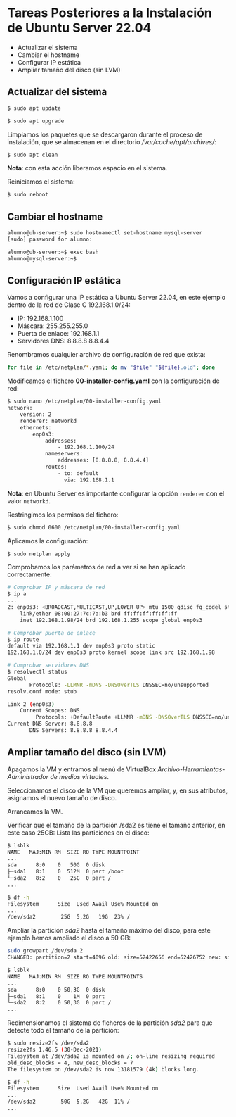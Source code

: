 # Tareas Posteriores a la Instalación de Ubuntu Server 22.04

* Actualizar el sistema
* Cambiar el hostname
* Configurar IP estática
* Ampliar tamaño del disco (sin LVM)

## Actualizar del sistema

```bash
$ sudo apt update

$ sudo apt upgrade
```

Limpiamos los paquetes que se descargaron durante el proceso de instalación, que se almacenan en el directorio _/var/cache/apt/archives/_:

```bash
$ sudo apt clean
```

__Nota__: con esta acción liberamos espacio en el sistema.

Reiniciamos el sistema:

```bash
$ sudo reboot
```

## Cambiar el hostname

```bash
alumno@ub-server:~$ sudo hostnamectl set-hostname mysql-server
[sudo] password for alumno:

alumno@ub-server:~$ exec bash
alumno@mysql-server:~$
```

## Configuración IP estática

Vamos a configurar una IP estática a Ubuntu Server 22.04, en este ejemplo dentro de la red de Clase C 192.168.1.0/24:

* IP: 192.168.1.100
* Máscara: 255.255.255.0
* Puerta de enlace: 192.168.1.1
* Servidores DNS: 8.8.8.8 8.8.4.4

Renombramos cualquier archivo de configuración de red que exista:

```bash
for file in /etc/netplan/*.yaml; do mv "$file" "${file}.old"; done
```

Modificamos el fichero __00-installer-config.yaml__ con la configuración de red:

```bash
$ sudo nano /etc/netplan/00-installer-config.yaml
network:
    version: 2
    renderer: networkd
    ethernets:
        enp0s3:
            addresses:
                - 192.168.1.100/24
            nameservers:
                addresses: [8.8.8.8, 8.8.4.4]
            routes:
                - to: default
                  via: 192.168.1.1
```

__Nota__: en Ubuntu Server es importante configurar la opción `renderer` con el valor `networkd`. 

Restringimos los permisos del fichero:

```bash
$ sudo chmod 0600 /etc/netplan/00-installer-config.yaml
```

Aplicamos la configuración:

```bash
$ sudo netplan apply
```

Comprobamos los parámetros de red a ver si se han aplicado correctamente:

```bash
# Comprobar IP y máscara de red
$ ip a
...
2: enp0s3: <BROADCAST,MULTICAST,UP,LOWER_UP> mtu 1500 qdisc fq_codel state UP group default qlen 1000
    link/ether 08:00:27:7c:7a:b3 brd ff:ff:ff:ff:ff:ff
    inet 192.168.1.98/24 brd 192.168.1.255 scope global enp0s3

# Comprobar puerta de enlace
$ ip route
default via 192.168.1.1 dev enp0s3 proto static
192.168.1.0/24 dev enp0s3 proto kernel scope link src 192.168.1.98

# Comprobar servidores DNS
$ resolvectl status
Global
       Protocols: -LLMNR -mDNS -DNSOverTLS DNSSEC=no/unsupported
resolv.conf mode: stub

Link 2 (enp0s3)
    Current Scopes: DNS
         Protocols: +DefaultRoute +LLMNR -mDNS -DNSOverTLS DNSSEC=no/unsupported
Current DNS Server: 8.8.8.8
       DNS Servers: 8.8.8.8 8.8.4.4
```

## Ampliar tamaño del disco (sin LVM)

Apagamos la VM y entramos al menú de VirtualBox _Archivo-Herramientas-Administrador de medios virtuales_.

Seleccionamos el disco de la VM que queremos ampliar, y, en sus atributos, asignamos el nuevo tamaño de disco.

Arrancamos la VM.

Verificar que el tamaño de la partición /sda2 es tiene el tamaño anterior, en este caso 25GB:
Lista las particiones en el disco:

```bash
$ lsblk
NAME   MAJ:MIN RM  SIZE RO TYPE MOUNTPOINT
...
sda      8:0    0   50G  0 disk 
├─sda1   8:1    0  512M  0 part /boot
└─sda2   8:2    0   25G  0 part /
...
```

```bash
$ df -h
Filesystem      Size  Used Avail Use% Mounted on
...
/dev/sda2        25G  5,2G   19G  23% /

```

Ampliar la partición _sda2_ hasta el tamaño máximo del disco, para este ejemplo hemos ampliado el disco a 50 GB:

```bash
sudo growpart /dev/sda 2
CHANGED: partition=2 start=4096 old: size=52422656 end=52426752 new: size=105452639 end=105456735

$ lsblk
NAME   MAJ:MIN RM  SIZE RO TYPE MOUNTPOINTS
...
sda      8:0    0 50,3G  0 disk
├─sda1   8:1    0    1M  0 part
└─sda2   8:2    0 50,3G  0 part /
...
```

Redimensionamos el sistema de ficheros de la partición _sda2_ para que detecte todo el tamaño de la partición:

```bash
$ sudo resize2fs /dev/sda2
resize2fs 1.46.5 (30-Dec-2021)
Filesystem at /dev/sda2 is mounted on /; on-line resizing required
old_desc_blocks = 4, new_desc_blocks = 7
The filesystem on /dev/sda2 is now 13181579 (4k) blocks long.

$ df -h
Filesystem      Size  Used Avail Use% Mounted on
...
/dev/sda2        50G  5,2G   42G  11% /
...
```
